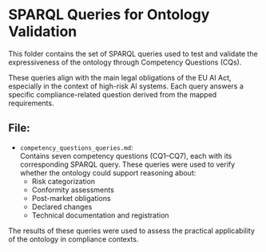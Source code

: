 # SPARQL Queries for Ontology Validation

This folder contains the set of SPARQL queries used to test and validate the expressiveness of the ontology through Competency Questions (CQs).

These queries align with the main legal obligations of the EU AI Act, especially in the context of high-risk AI systems. Each query answers a specific compliance-related question derived from the mapped requirements.

## File:

- `competency_questions_queries.md`:  
  Contains seven competency questions (CQ1–CQ7), each with its corresponding SPARQL query. These queries were used to verify whether the ontology could support reasoning about:
  - Risk categorization
  - Conformity assessments
  - Post-market obligations
  - Declared changes
  - Technical documentation and registration

The results of these queries were used to assess the practical applicability of the ontology in compliance contexts.

